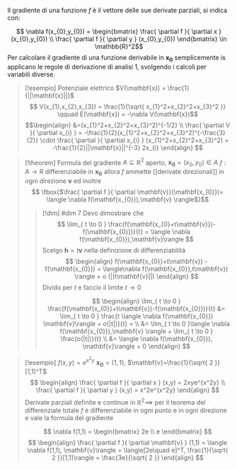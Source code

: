 Il gradiente di una funzione $f$ è il vettore delle sue derivate parziali, si indica con:

$$ \nabla f(x_{0},y_{0}) = \begin{bmatrix}
\frac{ \partial f }{ \partial x } (x_{0},y_{0})  \\
\frac{ \partial f }{ \partial y }  (x_{0},y_{0})
\end{bmatrix}  \in \mathbb{R}^2$$
Per calcolare il gradiente di una funzione derivabile in $\mathbf{x_{0}}$ semplicemente is applicano le regole di derivazione di analisi 1, svolgendo i calcoli per variabili diverse.

>[!esempio]
>Potenziale elettrico $V(\mathbf{x}) = \frac{1}{||\mathbf{x}||}$
>$$ V(x_{1},x_{2},x_{3}) = \frac{1}{\sqrt{ x_{1}^2+x_{2}^2+x_{3}^2 }} \qquad E(\mathbf{x}) = -\nabla V(\mathbf{x})$$
>$$\begin{align}
>  &=(x_{1}^2+x_{2}^2+x_{3}^2)^{-1/2} \\
> \frac{ \partial V }{ \partial x_{i} } = -\frac{1}{2}(x_{1}^2+x_{2}^2+x_{3}^2)^{-\frac{3}{2}} \cdot \frac{ \partial  }{ \partial x_{i} } (x_{1}^2+x_{2}^2+x_{3}^2) = -\frac{1}{2}||\mathbf{x}||^{-3} 2x_{i}
>\end{align}  $$



>[!theorem] Formula del gradiente
>$A \subseteq \mathbb{R}^2$ aperto, $\mathbf{x_{0}} = (x_{0},y_{0}) \in A$
>$f : A \to R$ differenziabile in $\mathbf{x_{0}}$ allora $f$ ammette [[derivate direzionali]] in ogni direzione $\mathbf{v}$ ed inoltre
>$$ \fbox{$\frac{ \partial f }{ \partial \mathbf{v}}(\mathbf{x_{0}})= \langle \nabla f(\mathbf{x_{0}}),\mathbf{v} \rangle$}$$
>
>>[!dim] #dim 7
>>Devo dimostrare che
>> $$ \lim_{ t \to 0 } \frac{f(\mathbf{x_{0}+t\mathbf{v}})-f(\mathbf{x_{0}})}{t} = \langle \nabla f(\mathbf{x_{0}}),\mathbf{v}\rangle $$
>> Scelgo $\mathbf{h} = t\mathbf{v}$ nella definizione di differenziabilità
>> $$ \begin{align}
>>f(\mathbf{x_{0}}+t\mathbf{v}) - f(\mathbf{x_{0}}) = \langle\nabla f(\mathbf{x_{0}},t\mathbf{v}) \rangle + o (||t\mathbf{v}||)
>>\end{align} $$
>>Divido per $t$ e faccio il limite $t \to 0$
>>
>> $$ \begin{align}
>>\lim_{ t \to 0 } \frac{f(\mathbf{x_{0}}+t\mathbf{v})-f(\mathbf{x_{0}})}{t} &= \lim_{ t \to 0 } \frac{t \langle \nabla f(\mathbf{x_{0}}) \mathbf{v}\rangle + o(|t|)}{t} = \\
&= \lim_{ t \to 0 }\langle \nabla f(\mathbf{x_{0}}),\mathbf{v} \rangle + \lim_{ t \to 0 } \frac{o(|t|)}{t} \\
&= \langle \nabla f(\mathbf{x_{0}}), \mathbf{v}\rangle + 0
>>\end{align} $$

>[!esempio]
>$f(x,y) = e^{x^2y}$
>$\mathbf{x_{0}} = (1,1)$, $\mathbf{v}=\frac{1}{\sqrt{ 2 }}[1,1]^T$
>$$ \begin{align}
>\frac{ \partial f }{ \partial x } (x,y) = 2xye^{x^2y} \\
>\frac{ \partial f }{ \partial y } (x,y) = x^2e^{x^2y}
>\end{align} $$
>Derivate parziali definite e continue in $\mathbb{R}^2 \implies$ per il teorema del differenziale totale $f$ è differenziabile in ogni punto e in ogni direzione e vale la formula del gradiente
>
> $$ \nabla f(1,1) = \begin{bmatrix}
> 2e \\
>e
>\end{bmatrix} $$
>$$ \begin{align}
\frac{ \partial f }{ \partial \mathbf{v} } (1,1) = \langle \nabla f(1,1), \mathbf{v}\rangle = \langle[2e\quad e]^T, \frac{1}{\sqrt{ 2 }}[1,1]\rangle = \frac{3e}{\sqrt{ 2 }} 
\end{align} $$

